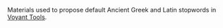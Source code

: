 Materials used to propose default Ancient Greek and Latin stopwords in [Voyant Tools](http://voyant-tools.org/).
